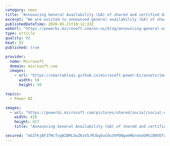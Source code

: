 ```yaml
---
category: news
title: "Announcing General Availability (GA) of shared and certified datasets in Power BI"
excerpt: "We are excited to announced general availability (GA) of shared and certified datasets in Power BI."
publishedDateTime: 2020-05-21T10:12:33Z
webUrl: "https://powerbi.microsoft.com/en-us/blog/announcing-general-availability-ga-of-shared-and-certified-datasets-in-power-bi/"
type: article
quality: 92
heat: 92
published: true

provider:
  name: Microsoft
  domain: microsoft.com
  images:
    - url: "https://smartableai.github.io/microsoft-power-bi/assets/images/organizations/microsoft.com-50x50.jpg"
      width: 50
      height: 50

topics:
  - Power BI

images:
  - url: "https://powerbi.microsoft.com/pictures/shared/social/social-default-image.png"
    width: 418
    height: 417
    title: "Announcing General Availability (GA) of shared and certified datasets in Power BI"

secured: "mSZYkjBF3TMcTvgW2BMLOuZKsV5/MJbgOuC0u3hPONgemMbrmxUGM5iB0VDfxkzIp2w1xaaGErM5fQEXIv5/gAwcZgvFs/1sZvvgO7ciovTeym90sRdny9y4jqc+QsEZ3+AYwYTb+FnH9/WiuQMKV/dIu/eZDDvH0hRXyzYzbe2cFWqiMIKzpatXP1Zo85yddVVTLabOE5VjRZ+x64TfTYG+4jyTDcJsc6GBNlGlVb6UPWaan877HB8+7SQ1rwXo6/cd7RwqU327luHCD6TlqYwb0fWnqasCU2xzpUYlYGLDS6XK5WeLU+MvLUiU1s9ouq22OXaUsD2OW9YzFbwE9A==;1kFeCS6fdyKuzqEOg9LQzQ=="
---
```


